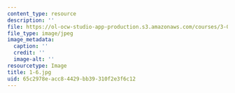 ```yaml
---
content_type: resource
description: ''
file: https://ol-ocw-studio-app-production.s3.amazonaws.com/courses/3-091sc-introduction-to-solid-state-chemistry-fall-2010/65c2978eacc84429bb39310f2e3f6c12_1-6.jpg
file_type: image/jpeg
image_metadata:
  caption: ''
  credit: ''
  image-alt: ''
resourcetype: Image
title: 1-6.jpg
uid: 65c2978e-acc8-4429-bb39-310f2e3f6c12
---
```


